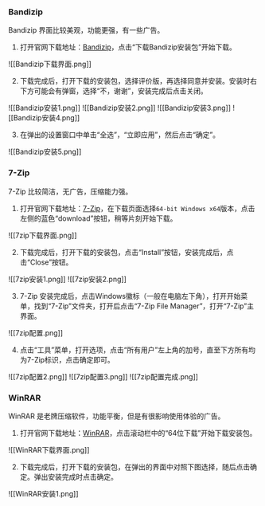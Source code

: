 ### Bandizip

Bandizip 界面比较美观，功能更强，有一些广告。

1. 打开官网下载地址：[Bandizip](https://www.bandisoft.com/bandizip/)，点击“下载Bandizip安装包”开始下载。

![[Bandizip下载界面.png]]

2. 下载完成后，打开下载的安装包，选择评价版，再选择同意并安装。安装时右下方可能会有弹窗，选择“不，谢谢”，安装完成后点击关闭。

![[Bandizip安装1.png]]
![[Bandizip安装2.png]]
![[Bandizip安装3.png]]
![[Bandizip安装4.png]]

3. 在弹出的设置窗口中单击“全选”，“立即应用”，然后点击“确定”。

![[Bandizip安装5.png]]

### 7-Zip

7-Zip 比较简洁，无广告，压缩能力强。

1. 打开官网下载地址：[7-Zip](https://www.7-zip.org/download.html)，在下载页面选择`64-bit Windows x64`版本，点击左侧的蓝色“download”按钮，稍等片刻开始下载。

![[7zip下载界面.png]]

2. 下载完成后，打开下载的安装包，点击“Install”按钮，安装完成后，点击“Close”按钮。

![[7zip安装1.png]]
![[7zip安装2.png]]

3. 7-Zip 安装完成后，点击Windows徽标（一般在电脑左下角），打开开始菜单，找到“7-Zip”文件夹，打开后点击“7-Zip File Manager”，打开“7-Zip”主界面。

![[7zip配置.png]]

4. 点击“工具”菜单，打开选项，点击“所有用户”左上角的加号，直至下方所有均为7-Zip标识，点击确定即可。

![[7zip配置2.png]]
![[7zip配置3.png]]
![[7zip配置完成.png]]

### WinRAR

WinRAR 是老牌压缩软件，功能平衡，但是有很影响使用体验的广告。

1. 打开官网下载地址：[WinRAR](https://www.winrar.com.cn/)，点击滚动栏中的“64位下载”开始下载安装包。

![[WinRAR下载界面.png]]

2. 下载完成后，打开下载的安装包，在弹出的界面中对照下图选择，随后点击确定。弹出安装完成时点击确定。

![[WinRAR安装1.png]]
